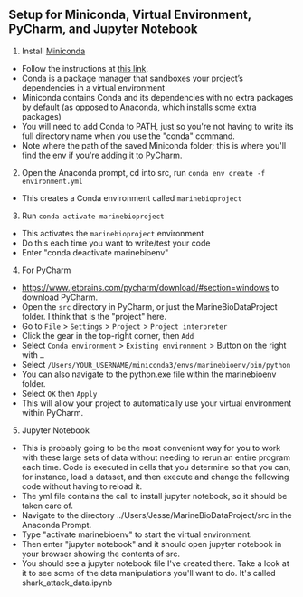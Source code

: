 ## Setup for Miniconda, Virtual Environment, PyCharm, and Jupyter Notebook

1. Install [Miniconda](https://docs.conda.io/en/latest/miniconda.html)
  - Follow the instructions at [this link](https://docs.conda.io/projects/conda/en/latest/user-guide/install/#regular-installation).
  - Conda is a package manager that sandboxes your project’s dependencies in a virtual environment
  - Miniconda contains Conda and its dependencies with no extra packages by default (as opposed to Anaconda, which installs some extra packages)
  - You will need to add Conda to PATH, just so you're not having to write its full directory name when you use the "conda" command.
  - Note where the path of the saved Miniconda folder; this is where you'll find the env if you're adding it to PyCharm.
2. Open the Anaconda prompt, cd into src, run `conda env create -f environment.yml`
  - This creates a Conda environment called `marinebioproject`
3. Run `conda activate marinebioproject`
  - This activates the `marinebioproject` environment
  - Do this each time you want to write/test your code
  - Enter "conda deactivate marinebioenv"
4. For PyCharm
  - https://www.jetbrains.com/pycharm/download/#section=windows to download PyCharm.
  - Open the `src` directory in PyCharm, or just the MarineBioDataProject folder. I think that is the "project" here.
  - Go to `File` > `Settings` > `Project` > `Project interpreter`
  - Click the gear in the top-right corner, then `Add`
  - Select `Conda environment` > `Existing environment` > Button on the right with `…`
  - Select `/Users/YOUR_USERNAME/miniconda3/envs/marinebioenv/bin/python`
  - You can also navigate to the python.exe file within the marinebioenv folder.
  - Select `OK` then `Apply`
  - This will allow your project to automatically use your virtual environment within PyCharm.
5. Jupyter Notebook
  - This is probably going to be the most convenient way for you to work with these large sets of data without needing to rerun an entire
    program each time. Code is executed in cells that you determine so that you can, for instance, load a dataset,
    and then execute and change the following code without having to reload it.
  - The yml file contains the call to install jupyter notebook, so it should be taken care of.
  - Navigate to the directory ../Users/Jesse/MarineBioDataProject/src in the Anaconda Prompt.
  - Type "activate marinebioenv" to start the virtual environment.
  - Then enter "jupyter notebook" and it should open jupyter notebook in your browser showing the contents of src.
  - You should see a jupyter notebook file I've created there. Take a look at it to see some of the data manipulations
    you'll want to do. It's called shark_attack_data.ipynb
